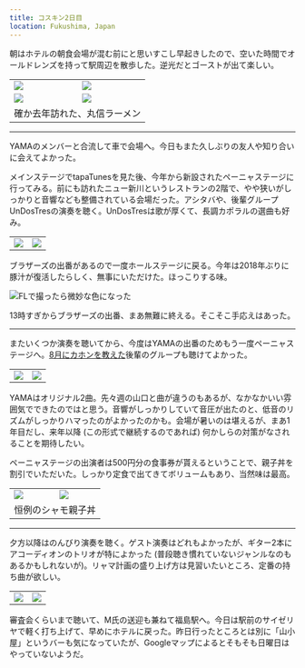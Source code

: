 ```yaml
---
title: コスキン2日目
location: Fukushima, Japan
---
```


朝はホテルの朝食会場が混む前にと思いすこし早起きしたので、空いた時間でオールドレンズを持って駅周辺を散歩した。逆光だとゴーストが出て楽しい。

<table>
  <tr>
    <td><img class="top" src="https://photos.old.apkas.net/medium/202410/20241013-073027.webp" /></td>
    <td><img class="top" src="https://photos.old.apkas.net/medium/202410/20241013-073639.webp" /></td>
  </tr>
  <tr>
    <td><img class="bottom-caption" src="https://photos.old.apkas.net/medium/202410/20241013-074409.webp" /></td>
    <td><img class="bottom-caption" src="https://photos.old.apkas.net/medium/202410/20241013-074856.webp" /></td>
  </tr>
  <tr>
    <td colspan="2">確か去年訪れた、丸信ラーメン</td>
  </tr>
</table>

---

YAMAのメンバーと合流して車で会場へ。今日もまた久しぶりの友人や知り合いに会えてよかった。

メインステージでtapaTunesを見た後、今年から新設されたペーニャステージに行ってみる。前にも訪れたニュー新川というレストランの2階で、やや狭いがしっかりと音響なども整備されている会場だった。アシタバや、後輩グループUnDosTresの演奏を聴く。UnDosTresは歌が厚くて、長調カポラルの選曲も好み。

<table>
  <tr>
    <td><img src="https://photos.old.apkas.net/medium/202410/20241013-113104.webp" /></td>
    <td><img src="https://photos.old.apkas.net/medium/202410/20241013-115449.webp" /></td>
  </tr>
</table>

ブラザーズの出番があるので一度ホールステージに戻る。今年は2018年ぶりに豚汁が復活したらしく、無事にいただけた。ほっこりする味。

![FLで撮ったら微妙な色になった](https://photos.old.apkas.net/medium/202410/20241013-121525.webp)

13時すぎからブラザーズの出番、まあ無難に終える。そこそこ手応えはあった。

---

またいくつか演奏を聴いてから、今度はYAMAの出番のためもう一度ペーニャステージへ。[8月にカホンを教えた](/articles/20240818)後輩のグループも聴けてよかった。

<table>
  <tr>
    <td><img src="https://photos.old.apkas.net/medium/202410/20241013-133928.webp" /></td>
    <td><img src="https://photos.old.apkas.net/medium/202410/20241013-143923.webp" /></td>
  </tr>
</table>

YAMAはオリジナル2曲。先々週の山口と曲が違うのもあるが、なかなかいい雰囲気でできたのではと思う。音響がしっかりしていて音圧が出たのと、低音のリズムがしっかりハマったのがよかったのかも。会場が暑いのは堪えるが、まあ1年目だし、来年以降 (この形式で継続するのであれば) 何かしらの対策がなされることを期待したい。

ペーニャステージの出演者は500円分の食事券が貰えるということで、親子丼を割引でいただいた。しっかり定食で出てきてボリュームもあり、当然味は最高。

<table>
  <tr>
    <td><img class="caption" src="https://photos.old.apkas.net/medium/202410/20241013-153411.webp" /></td>
    <td><img class="caption" src="https://photos.old.apkas.net/medium/202410/20241013-155103.webp" /></td>
  </tr>
  <tr>
    <td colspan="2">恒例のシャモ親子丼</td>
  </tr>
</table>

---

夕方以降はのんびり演奏を聴く。ゲスト演奏はどれもよかったが、ギター2本にアコーディオンのトリオが特によかった (普段聴き慣れていないジャンルなのもあるかもしれないが)。リャマ計画の盛り上げ方は見習いたいところ、定番の持ち曲が欲しい。

<table>
  <tr>
    <td><img src="https://photos.old.apkas.net/medium/202410/20241013-181203.webp" /></td>
    <td><img src="https://photos.old.apkas.net/medium/202410/20241013-184512.webp" /></td>
  </tr>
</table>

審査会くらいまで聴いて、M氏の送迎も兼ねて福島駅へ。今日は駅前のサイゼリヤで軽く打ち上げて、早めにホテルに戻った。昨日行ったところとは別に「山小屋」というバーも気になっていたが、Googleマップによるとそもそも日曜日はやっていないようだ。
